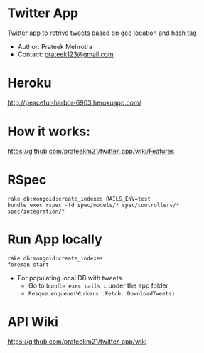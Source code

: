 Twitter App
===========
Twitter app to retrive tweets based on geo location and hash tag

* Author:  Prateek Mehrotra
* Contact: prateek123@gmail.com

Heroku
======
http://peaceful-harbor-6903.herokuapp.com/

How it works:
======
https://github.com/prateekm21/twitter_app/wiki/Features

RSpec
=====
```
rake db:mongoid:create_indexes RAILS_ENV=test
bundle exec rspec -fd spec/models/* spec/controllers/* spec/integration/*
```

Run App locally
===============

```
rake db:mongoid:create_indexes
foreman start
```

  * For populating local DB with tweets
      * Go to `bundle exec rails c` under the app folder
      * `Resque.enqueue(Workers::Fetch::DownloadTweets)`


API Wiki
========
https://github.com/prateekm21/twitter_app/wiki
